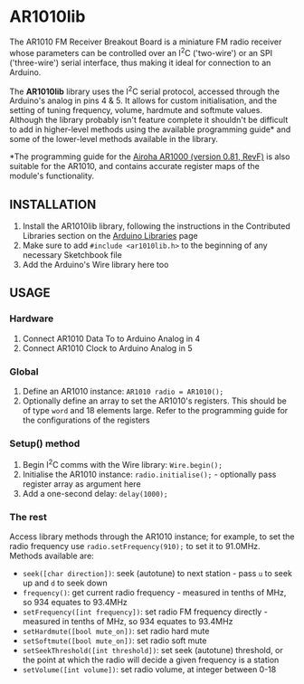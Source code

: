 AR1010lib
=========

The AR1010 FM Receiver Breakout Board is a miniature FM radio receiver whose parameters can be controlled over an I<sup>2</sup>C ('two-wire') or an SPI ('three-wire') serial interface, thus making it ideal for connection to an Arduino.

The **AR1010lib** library uses the I<sup>2</sup>C serial protocol, accessed through the Arduino's analog in pins 4 & 5. It allows for custom initialisation, and the setting of tuning frequency, volume, hardmute and softmute values. Although the library probably isn't feature complete it shouldn't be difficult to add in higher-level methods using the available programming guide* and some of the lower-level methods available in the library.

*The programming guide for the [Airoha AR1000 (version 0.81, RevF)](http://rtr.ca/fmradio/ar1000F_progguide-0.81.pdf) is also suitable for the AR1010, and contains accurate register maps of the module's functionality.

<div id="intro-end"></div>

INSTALLATION
------------

1. Install the AR1010lib library, following the instructions in the Contributed Libraries section on the [Arduino Libraries](http://www.arduino.cc/en/Reference/Libraries) page
2. Make sure to add `#include <ar1010lib.h>` to the beginning of any necessary Sketchbook file
3. Add the Arduino's Wire library here too


USAGE
--------------

### Hardware

1. Connect AR1010 Data To to Arduino Analog in 4
2. Connect AR1010 Clock to Arduino Analog in 5 

### Global

1. Define an AR1010 instance: `AR1010 radio = AR1010();`
2. Optionally define an array to set the AR1010's registers. This should be of type `word` and 18 elements large. Refer to the programming guide for the configurations of the registers

### Setup() method

1. Begin I<sup>2</sup>C comms with the Wire library: `Wire.begin();`
2. Initialise the AR1010 instance: `radio.initialise();` - optionally pass register array as argument here
3. Add a one-second delay: `delay(1000);`

### The rest

Access library methods through the AR1010 instance; for example, to set the radio frequency use `radio.setFrequency(910);` to set it to 91.0MHz. Methods available are:

* `seek([char direction])`: seek (autotune) to next station - pass `u` to seek up and `d` to seek down
* `frequency()`: get current radio frequency - measured in tenths of MHz, so 934 equates to 93.4MHz
* `setFrequency([int frequency])`: set radio FM frequency directly - measured in tenths of MHz, so 934 equates to 93.4MHz
* `setHardmute([bool mute_on])`: set radio hard mute
* `setSoftmute([bool mute_on])`: set radio soft mute
* `setSeekThreshold([int threshold])`: set seek (autotune) threshold, or the point at which the radio will decide a given frequency is a station
* `setVolume([int volume])`: set radio volume, at integer between 0-18